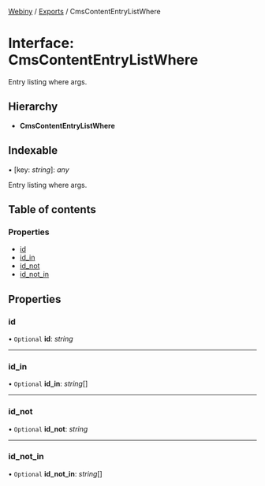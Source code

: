 [Webiny](../README.md) / [Exports](../modules.md) / CmsContentEntryListWhere

# Interface: CmsContentEntryListWhere

Entry listing where args.

## Hierarchy

* **CmsContentEntryListWhere**

## Indexable

▪ [key: *string*]: *any*

Entry listing where args.

## Table of contents

### Properties

- [id](cmscontententrylistwhere.md#id)
- [id\_in](cmscontententrylistwhere.md#id_in)
- [id\_not](cmscontententrylistwhere.md#id_not)
- [id\_not\_in](cmscontententrylistwhere.md#id_not_in)

## Properties

### id

• `Optional` **id**: *string*

___

### id\_in

• `Optional` **id\_in**: *string*[]

___

### id\_not

• `Optional` **id\_not**: *string*

___

### id\_not\_in

• `Optional` **id\_not\_in**: *string*[]
